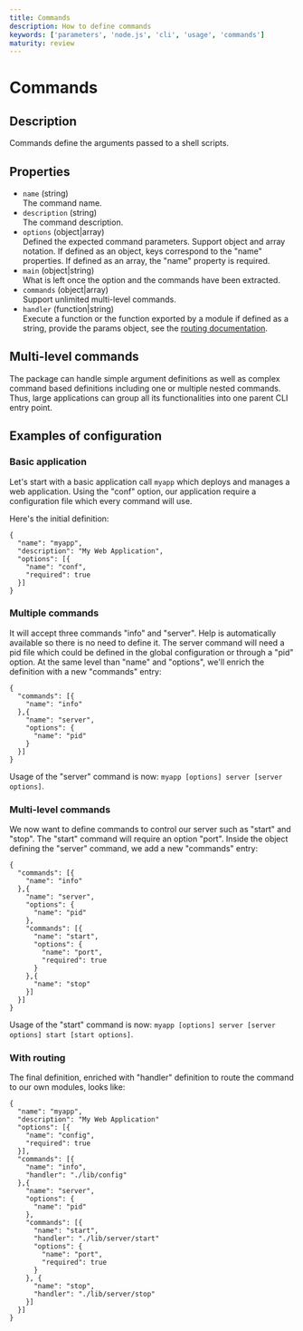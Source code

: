 ```yaml
---
title: Commands
description: How to define commands
keywords: ['parameters', 'node.js', 'cli', 'usage', 'commands']
maturity: review
---
```


# Commands

## Description

Commands define the arguments passed to a shell scripts.

## Properties

* `name` (string)   
  The command name.
* `description` (string)   
  The command description.
* `options` (object|array)   
  Defined the expected command parameters. Support object and array notation. If
  defined as an object, keys correspond to the "name" properties. If defined as 
  an array, the "name" property is required.
* `main` (object|string)   
  What is left once the option and the commands have been extracted.
* `commands` (object|array)   
  Support unlimited multi-level commands.
* `handler` (function|string)   
  Execute a function or the function exported by a module if defined as a 
  string, provide the params object, see the [routing documentation](/api/route/).

## Multi-level commands

The package can handle simple argument definitions as well as complex command
based definitions including one or multiple nested commands. Thus, large 
applications can group all its functionalities into one parent CLI entry point.

## Examples of configuration

### Basic application

Let's start with a basic application call `myapp` which deploys and manages
a web application. Using the "conf" option, our application require a 
configuration file which every command will use. 

Here's the initial definition:

```
{
  "name": "myapp",
  "description": "My Web Application",
  "options": [{
    "name": "conf",
    "required": true
  }]
}
```

### Multiple commands

It will accept three commands "info" and "server". Help is automatically
available so there is no need to define it. The server command will need a pid
file which could be defined in the global configuration or through a "pid"
option. At the same level than "name" and "options", we'll enrich the definition
with a new "commands" entry:

```
{
  "commands": [{
    "name": "info"
  },{
    "name": "server",
    "options": {
      "name": "pid"
    }
  }]
}
```

Usage of the "server" command is now:
`myapp [options] server [server options]`.

### Multi-level commands

We now want to define commands to control our server such as "start" and 
"stop". The "start" command will require an option "port". Inside the object 
defining the "server" command, we add a new "commands" entry:

```
{
  "commands": [{
    "name": "info"
  },{
    "name": "server",
    "options": {
      "name": "pid"
    },
    "commands": [{
      "name": "start",
      "options": {
        "name": "port",
        "required": true
      }
    },{
      "name": "stop"
    }]
  }]
}
```

Usage of the "start" command is now:
`myapp [options] server [server options] start [start options]`.

### With routing

The final definition, enriched with "handler" definition to route the command to
our own modules, looks like:

```
{
  "name": "myapp",
  "description": "My Web Application"
  "options": [{
    "name": "config",
    "required": true
  }],
  "commands": [{
    "name": "info",
    "handler": "./lib/config"
  },{
    "name": "server",
    "options": {
      "name": "pid"
    },
    "commands": [{
      "name": "start",
      "handler": "./lib/server/start"
      "options": {
        "name": "port",
        "required": true
      }
    }, {
      "name": "stop",
      "handler": "./lib/server/stop"
    }]
  }]
}
```
